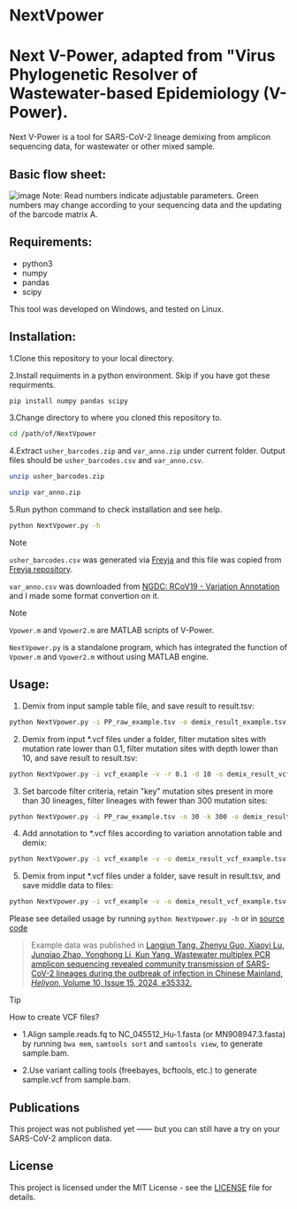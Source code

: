 # NextVpower
Next V-Power, adapted from "Virus Phylogenetic Resolver of Wastewater-based Epidemiology (V-Power).
=======
Next V-Power is a tool for SARS-CoV-2 lineage demixing from amplicon sequencing data, for wastewater or other mixed sample.

Basic flow sheet:
---------------
![image](https://github.com/user-attachments/assets/e5a036dd-a575-4ba2-a6ee-0eec6af2b6c3)
Note: Read numbers indicate adjustable parameters. Green numbers may change according to your sequencing data and the updating of the barcode matrix A.


Requirements:
---------------
 - python3
 - numpy
 - pandas
 - scipy

This tool was developed on Windows, and tested on Linux.

Installation:
---------------
1.Clone this repository to your local directory. 

2.Install requiments in a python environment. Skip if you have got these requirments.
```sh
pip install numpy pandas scipy
```
3.Change directory to where you cloned this repository to.
```sh
cd /path/of/NextVpower
```
4.Extract `usher_barcodes.zip` and `var_anno.zip` under current folder.
Output files should be `usher_barcodes.csv` and `var_anno.csv`.
```sh
unzip usher_barcodes.zip
```
```sh
unzip var_anno.zip
```
5.Run python command to check installation and see help.
```sh
python NextVpower.py -h
```

> [!NOTE]
> `usher_barcodes.csv` was generated via [Freyja](https://github.com/andersen-lab/Freyja) and this file was copied from [Freyja repository](https://github.com/andersen-lab/Freyja/blob/main/freyja/data/usher_barcodes.csv).
>
> `var_anno.csv` was downloaded from [NGDC: RCoV19 - Variation Annotation](https://ngdc.cncb.ac.cn/ncov/variation/annotation) and I made some format convertion on it.

> [!NOTE]
> `Vpower.m` and `Vpower2.m` are MATLAB scripts of V-Power.
>
> `NextVpower.py` is a standalone program, which has integrated the function of `Vpower.m` and `Vpower2.m` without using MATLAB engine.

Usage: 
---------------

1. Demix from input sample table file, and save result to result.tsv:
```sh
python NextVpower.py -i PP_raw_example.tsv -o demix_result_example.tsv
```
2. Demix from input *.vcf files under a folder, filter mutation sites with mutation rate lower than 0.1, filter mutation sites with depth lower than 10, and save result to result.tsv:
```sh
python NextVpower.py -i vcf_example -v -r 0.1 -d 10 -o demix_result_vcf_example.tsv
```
3. Set barcode filter criteria, retain "key" mutation sites present in more than 30 lineages, filter lineages with fewer than 300 mutation sites:
```sh
python NextVpower.py -i PP_raw_example.tsv -n 30 -k 300 -o demix_result_example_merged.tsv
```
4. Add annotation to *.vcf files according to variation annotation table and demix:
```sh
python NextVpower.py -i vcf_example -v -o demix_result_vcf_example.tsv --ann_outpath ann_tab_example
```
5. Demix from input *.vcf files under a folder, save result in result.tsv, and save middle data to files:
```sh
python NextVpower.py -i vcf_example -v -o demix_result_vcf_example.tsv --vcsample PP_raw_example.tsv --fbarcode MMFF_example.tsv --fsample PPFF_example.tsv --potentials potential_sites.tsv
```

Please see detailed usage by running `python NextVpower.py -h` or in [source code](NextVpower.py)

>Example data was published in [Langjun Tang, Zhenyu Guo, Xiaoyi Lu, Junqiao Zhao, Yonghong Li, Kun Yang,
Wastewater multiplex PCR amplicon sequencing revealed community transmission of SARS-CoV-2 lineages during the outbreak of infection in Chinese Mainland,
*Heliyon*, Volume 10, Issue 15, 2024, e35332.](https://doi.org/10.1016/j.heliyon.2024.e35332)

> [!TIP]
> How to create VCF files?
> 
> - 1.Align sample.reads.fq to NC_045512_Hu-1.fasta (or MN908947.3.fasta) by running `bwa mem`, `samtools sort` and `samtools view`, to generate sample.bam.
> 
> - 2.Use variant calling tools (freebayes, bcftools, etc.) to generate sample.vcf from sample.bam.

Publications
------------
This project was not published yet —— but you can still have a try on your SARS-CoV-2 amplicon data.

License
-------
This project is licensed under the MIT License - see the [LICENSE](LICENSE) file for details.

